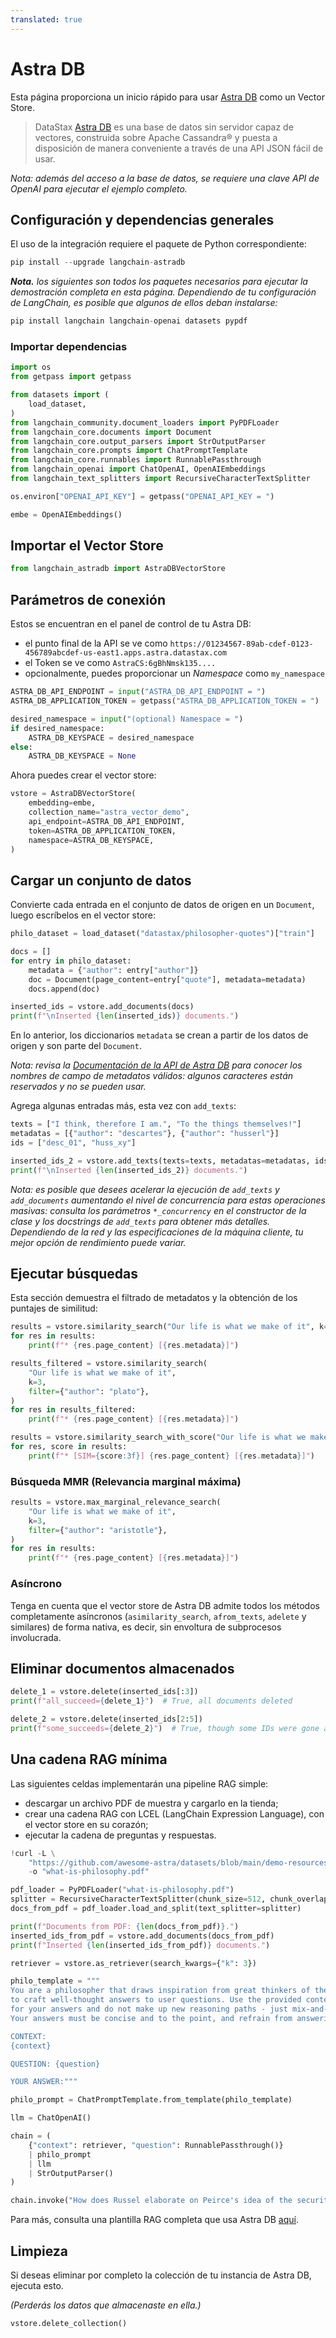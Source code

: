 ```yaml
---
translated: true
---
```


# Astra DB

Esta página proporciona un inicio rápido para usar [Astra DB](https://docs.datastax.com/en/astra/home/astra.html) como un Vector Store.

> DataStax [Astra DB](https://docs.datastax.com/en/astra/home/astra.html) es una base de datos sin servidor capaz de vectores, construida sobre Apache Cassandra® y puesta a disposición de manera conveniente a través de una API JSON fácil de usar.

_Nota: además del acceso a la base de datos, se requiere una clave API de OpenAI para ejecutar el ejemplo completo._

## Configuración y dependencias generales

El uso de la integración requiere el paquete de Python correspondiente:

```python
pip install --upgrade langchain-astradb
```

_**Nota.** los siguientes son todos los paquetes necesarios para ejecutar la demostración completa en esta página. Dependiendo de tu configuración de LangChain, es posible que algunos de ellos deban instalarse:_

```python
pip install langchain langchain-openai datasets pypdf
```

### Importar dependencias

```python
import os
from getpass import getpass

from datasets import (
    load_dataset,
)
from langchain_community.document_loaders import PyPDFLoader
from langchain_core.documents import Document
from langchain_core.output_parsers import StrOutputParser
from langchain_core.prompts import ChatPromptTemplate
from langchain_core.runnables import RunnablePassthrough
from langchain_openai import ChatOpenAI, OpenAIEmbeddings
from langchain_text_splitters import RecursiveCharacterTextSplitter
```

```python
os.environ["OPENAI_API_KEY"] = getpass("OPENAI_API_KEY = ")
```

```python
embe = OpenAIEmbeddings()
```

## Importar el Vector Store

```python
from langchain_astradb import AstraDBVectorStore
```

## Parámetros de conexión

Estos se encuentran en el panel de control de tu Astra DB:

- el punto final de la API se ve como `https://01234567-89ab-cdef-0123-456789abcdef-us-east1.apps.astra.datastax.com`
- el Token se ve como `AstraCS:6gBhNmsk135....`
- opcionalmente, puedes proporcionar un _Namespace_ como `my_namespace`

```python
ASTRA_DB_API_ENDPOINT = input("ASTRA_DB_API_ENDPOINT = ")
ASTRA_DB_APPLICATION_TOKEN = getpass("ASTRA_DB_APPLICATION_TOKEN = ")

desired_namespace = input("(optional) Namespace = ")
if desired_namespace:
    ASTRA_DB_KEYSPACE = desired_namespace
else:
    ASTRA_DB_KEYSPACE = None
```

Ahora puedes crear el vector store:

```python
vstore = AstraDBVectorStore(
    embedding=embe,
    collection_name="astra_vector_demo",
    api_endpoint=ASTRA_DB_API_ENDPOINT,
    token=ASTRA_DB_APPLICATION_TOKEN,
    namespace=ASTRA_DB_KEYSPACE,
)
```

## Cargar un conjunto de datos

Convierte cada entrada en el conjunto de datos de origen en un `Document`, luego escríbelos en el vector store:

```python
philo_dataset = load_dataset("datastax/philosopher-quotes")["train"]

docs = []
for entry in philo_dataset:
    metadata = {"author": entry["author"]}
    doc = Document(page_content=entry["quote"], metadata=metadata)
    docs.append(doc)

inserted_ids = vstore.add_documents(docs)
print(f"\nInserted {len(inserted_ids)} documents.")
```

En lo anterior, los diccionarios `metadata` se crean a partir de los datos de origen y son parte del `Document`.

_Nota: revisa la [Documentación de la API de Astra DB](https://docs.datastax.com/en/astra-serverless/docs/develop/dev-with-json.html#_json_api_limits) para conocer los nombres de campo de metadatos válidos: algunos caracteres están reservados y no se pueden usar._

Agrega algunas entradas más, esta vez con `add_texts`:

```python
texts = ["I think, therefore I am.", "To the things themselves!"]
metadatas = [{"author": "descartes"}, {"author": "husserl"}]
ids = ["desc_01", "huss_xy"]

inserted_ids_2 = vstore.add_texts(texts=texts, metadatas=metadatas, ids=ids)
print(f"\nInserted {len(inserted_ids_2)} documents.")
```

_Nota: es posible que desees acelerar la ejecución de `add_texts` y `add_documents` aumentando el nivel de concurrencia para_
_estas operaciones masivas: consulta los parámetros `*_concurrency` en el constructor de la clase y los docstrings de `add_texts`_
_para obtener más detalles. Dependiendo de la red y las especificaciones de la máquina cliente, tu mejor opción de rendimiento puede variar._

## Ejecutar búsquedas

Esta sección demuestra el filtrado de metadatos y la obtención de los puntajes de similitud:

```python
results = vstore.similarity_search("Our life is what we make of it", k=3)
for res in results:
    print(f"* {res.page_content} [{res.metadata}]")
```

```python
results_filtered = vstore.similarity_search(
    "Our life is what we make of it",
    k=3,
    filter={"author": "plato"},
)
for res in results_filtered:
    print(f"* {res.page_content} [{res.metadata}]")
```

```python
results = vstore.similarity_search_with_score("Our life is what we make of it", k=3)
for res, score in results:
    print(f"* [SIM={score:3f}] {res.page_content} [{res.metadata}]")
```

### Búsqueda MMR (Relevancia marginal máxima)

```python
results = vstore.max_marginal_relevance_search(
    "Our life is what we make of it",
    k=3,
    filter={"author": "aristotle"},
)
for res in results:
    print(f"* {res.page_content} [{res.metadata}]")
```

### Asíncrono

Tenga en cuenta que el vector store de Astra DB admite todos los métodos completamente asíncronos (`asimilarity_search`, `afrom_texts`, `adelete` y similares) de forma nativa, es decir, sin envoltura de subprocesos involucrada.

## Eliminar documentos almacenados

```python
delete_1 = vstore.delete(inserted_ids[:3])
print(f"all_succeed={delete_1}")  # True, all documents deleted
```

```python
delete_2 = vstore.delete(inserted_ids[2:5])
print(f"some_succeeds={delete_2}")  # True, though some IDs were gone already
```

## Una cadena RAG mínima

Las siguientes celdas implementarán una pipeline RAG simple:
- descargar un archivo PDF de muestra y cargarlo en la tienda;
- crear una cadena RAG con LCEL (LangChain Expression Language), con el vector store en su corazón;
- ejecutar la cadena de preguntas y respuestas.

```python
!curl -L \
    "https://github.com/awesome-astra/datasets/blob/main/demo-resources/what-is-philosophy/what-is-philosophy.pdf?raw=true" \
    -o "what-is-philosophy.pdf"
```

```python
pdf_loader = PyPDFLoader("what-is-philosophy.pdf")
splitter = RecursiveCharacterTextSplitter(chunk_size=512, chunk_overlap=64)
docs_from_pdf = pdf_loader.load_and_split(text_splitter=splitter)

print(f"Documents from PDF: {len(docs_from_pdf)}.")
inserted_ids_from_pdf = vstore.add_documents(docs_from_pdf)
print(f"Inserted {len(inserted_ids_from_pdf)} documents.")
```

```python
retriever = vstore.as_retriever(search_kwargs={"k": 3})

philo_template = """
You are a philosopher that draws inspiration from great thinkers of the past
to craft well-thought answers to user questions. Use the provided context as the basis
for your answers and do not make up new reasoning paths - just mix-and-match what you are given.
Your answers must be concise and to the point, and refrain from answering about other topics than philosophy.

CONTEXT:
{context}

QUESTION: {question}

YOUR ANSWER:"""

philo_prompt = ChatPromptTemplate.from_template(philo_template)

llm = ChatOpenAI()

chain = (
    {"context": retriever, "question": RunnablePassthrough()}
    | philo_prompt
    | llm
    | StrOutputParser()
)
```

```python
chain.invoke("How does Russel elaborate on Peirce's idea of the security blanket?")
```

Para más, consulta una plantilla RAG completa que usa Astra DB [aquí](https://github.com/langchain-ai/langchain/tree/master/templates/rag-astradb).

## Limpieza

Si deseas eliminar por completo la colección de tu instancia de Astra DB, ejecuta esto.

_(Perderás los datos que almacenaste en ella.)_

```python
vstore.delete_collection()
```
